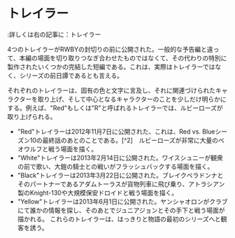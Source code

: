 # トレイラー
:詳しくは右の記事に：トレイラー

4つのトレイラーがRWBYの封切りの前に公開された。一般的な予告編と違って、本編の場面を切り取りつなぎ合わせたものではなくて、その代わりの特別に製作されたいくつかの完結した短編である。これは、実際はトレイラーではなく、シリーズの前日譚であるとも言える。

それぞれのトレイラーは、固有の色と文字に言及し、それに関連づけられたキャラクターを取り上げ、そして中心となるキャラクターのことを少しだけ明らかにする。例えば、"Red"もしくは"R"と呼ばれるトレイラーでは、ルビーローズが取り上げられる。

* "Red"トレイラーは2012年11月7日に公開された、これは、Red vs. Blueシーズン10の最終話のあとのことである。[^2]　ルビーローズが非常に大量のベオウルフと戦う場面を描く。
* "White"トレイラーは2013年2月14日に公開された。ワイスシュニーが観衆の前で歌い、大鎧の騎士との戦いがフラッシュバックする場面を描く。
* "Black"トレイラーは2013年3月22日に公開された。ブレイクベラドンナとそのパートナーであるアダムトーラスが貨物列車に飛び乗り、アトラシアン製のKnight-130や大規模保安ドロイドと戦う場面を描く。
* "Yellow"トレイラーは2013年6月1日に公開された。ヤンシャオロンがクラブにて誰かの情報を探し、そのあとでジュニアジョンとその手下と戦う場面が描かれる。
これらのトレイラーは、はっきりと物語の最初のシリーズへと観客を誘う。
